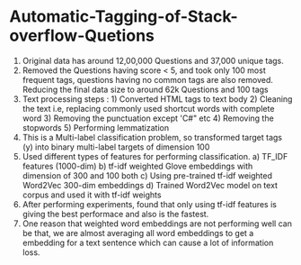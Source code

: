# Automatic-Tagging-of-Stack-overflow-Quetions

1) Original data has around 12,00,000 Questions and 37,000 unique tags. 
2) Removed the Questions having score < 5, and took only 100 most frequent tags, questions having no common tags are also removed. Reducing the final data size to around 62k Questions and 100 tags 
3) Text processing steps : 1) Converted HTML tags to text body 2) Cleaning the text i.e, replacing commonly used shortcut words with complete word 3) Removing the punctuation except 'C#" etc 4) Removing the stopwords 5) Performing lemmatization 
4) This is a Multi-label classification problem, so transformed target tags (y) into binary multi-label targets of dimension 100 
5) Used different types of features for performing classification. a) TF_IDF features (1000-dim) b) tf-idf weighted Glove embeddings with dimension of 300 and 100 both c) Using pre-trained tf-idf weighted Word2Vec 300-dim embeddings d) Trained Word2Vec model on text corpus and used it with tf-idf weights  
6) After performing experiments, found that only using tf-idf features is giving the best performace and also is the fastest. 
7) One reason that weighted word embeddings are not performing well can be that, we are almost averaging all word embeddings to get a embedding for a text sentence which can cause a lot of information loss. 
